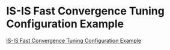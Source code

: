 # IS-IS Fast Convergence Tuning Configuration Example
[IS-IS Fast Convergence Tuning Configuration Example](https://aiwithcloud.com/2022/09/19/is_is_fast_convergence_tuning_configuration_example/)